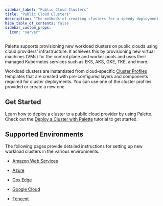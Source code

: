 ```yaml
---
sidebar_label: "Public Cloud Clusters"
title: "Public Cloud Clusters"
description: "The methods of creating clusters for a speedy deployment on any CSP"
hide_table_of_contents: false
sidebar_custom_props:
  icon: "server"
---
```


Palette supports provisioning new workload clusters on public clouds using cloud providers' infrastructure. It achieves
this by provisioning new virtual machines (VMs) for the control plane and worker pools and uses their managed Kubernetes
services such as EKS, AKS, GKE, TKE, and more.

Workload clusters are instantiated from cloud-specific [Cluster Profiles](/cluster-profiles) templates that are created
with pre-configured layers and components required for cluster deployments. You can use one of the cluster profiles
provided or create a new one.

## Get Started

Learn how to deploy a cluster to a public cloud provider by using Palette. Check out the
[Deploy a Cluster with Palette](deploy-k8s-cluster.md) tutorial to get started.

## Supported Environments

The following pages provide detailed instructions for setting up new workload clusters in the various environments.

- [Amazon Web Services](aws/aws.md)

- [Azure](azure/azure.md)

- [Cox Edge](cox-edge/cox-edge.md)

- [Google Cloud](gcp/gcp.md)

- [Tencent](tke.md)
